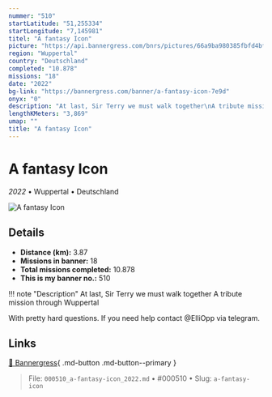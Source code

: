 ```yaml
---
nummer: "510"
startLatitude: "51,255334"
startLongitude: "7,145981"
titel: "A fantasy Icon"
picture: "https://api.bannergress.com/bnrs/pictures/66a9ba980385fbfd4bfb51078f4d280e"
region: "Wuppertal"
country: "Deutschland"
completed: "10.878"
missions: "18"
date: "2022"
bg-link: "https://bannergress.com/banner/a-fantasy-icon-7e9d"
onyx: "0"
description: "At last, Sir Terry we must walk together\nA tribute mission through Wuppertal\n\nWith pretty hard questions. If you need help contact @ElliOpp via telegram."
lengthKMeters: "3,869"
umap: ""
title: "A fantasy Icon"
---
```

# A fantasy Icon

*2022* • Wuppertal • Deutschland

![A fantasy Icon](https://api.bannergress.com/bnrs/pictures/66a9ba980385fbfd4bfb51078f4d280e)

## Details
- **Distance (km):** 3.87
- **Missions in banner:** 18
- **Total missions completed:** 10.878
- **This is my banner no.:** 510


!!! note "Description"
    At last, Sir Terry we must walk together
A tribute mission through Wuppertal

With pretty hard questions. If you need help contact @ElliOpp via telegram.



## Links
[🔗 Bannergress](https://bannergress.com/banner/a-fantasy-icon-7e9d){ .md-button .md-button--primary }



> File: `000510_a-fantasy-icon_2022.md` • #000510 • Slug: `a-fantasy-icon`
